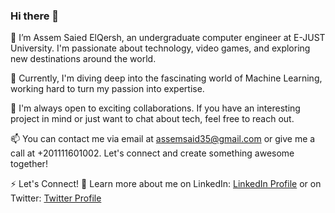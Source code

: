 ### Hi there 👋

👋 I’m Assem Saied ElQersh, an undergraduate computer engineer at E-JUST University. I'm passionate about technology, video games, and exploring new destinations around the world.

🌱 Currently, I'm diving deep into the fascinating world of Machine Learning, working hard to turn my passion into expertise.

💞️ I'm always open to exciting collaborations. If you have an interesting project in mind or just want to chat about tech, feel free to reach out.

📫 You can contact me via email at assemsaid35@gmail.com or give me a call at +201111601002. Let's connect and create something awesome together!

⚡ Let's Connect! 🚀 Learn more about me on LinkedIn: [LinkedIn Profile](https://www.linkedin.com/in/assemelqersh/) or on Twitter: [Twitter Profile](https://twitter.com/El_Qirsh)

